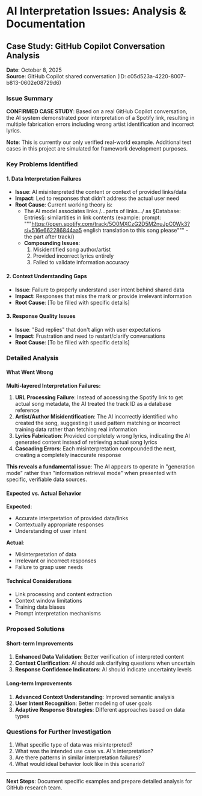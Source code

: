 # AI Interpretation Issues: Analysis & Documentation

## Case Study: GitHub Copilot Conversation Analysis

**Date**: October 8, 2025  
**Source**: GitHub Copilot shared conversation (ID: c05d523a-4220-8007-b813-0602e08729d6)

### Issue Summary

**CONFIRMED CASE STUDY**: Based on a real GitHub Copilot conversation, the AI system demonstrated poor interpretation of a Spotify link, resulting in multiple fabrication errors including wrong artist identification and incorrect lyrics.

**Note**: This is currently our only verified real-world example. Additional test cases in this project are simulated for framework development purposes.

### Key Problems Identified

#### 1. Data Interpretation Failures
- **Issue**: AI misinterpreted the content or context of provided links/data
- **Impact**: Led to responses that didn't address the actual user need
- **Root Cause**: Current working theory is:
    - The AI model associates links /...parts of links.../ as §Database: Entries§:
   similartities in link contents
    (example: prompt: """https://open.spotify.com/track/5O0MXCzG2D5M2nuJpC0Wk3?si=516e662286844aa5 english translation to this song please""" - the part after track/)
    - **Compounding Issues**:
      1. Misidentified song author/artist
      2. Provided incorrect lyrics entirely
      3. Failed to validate information accuracy

#### 2. Context Understanding Gaps
- **Issue**: Failure to properly understand user intent behind shared data
- **Impact**: Responses that miss the mark or provide irrelevant information
- **Root Cause**: [To be filled with specific details]

#### 3. Response Quality Issues
- **Issue**: "Bad replies" that don't align with user expectations
- **Impact**: Frustration and need to restart/clarify conversations
- **Root Cause**: [To be filled with specific details]

### Detailed Analysis

#### What Went Wrong

**Multi-layered Interpretation Failures:**

1. **URL Processing Failure**: Instead of accessing the Spotify link to get actual song metadata, the AI treated the track ID as a database reference
2. **Artist/Author Misidentification**: The AI incorrectly identified who created the song, suggesting it used pattern matching or incorrect training data rather than fetching real information
3. **Lyrics Fabrication**: Provided completely wrong lyrics, indicating the AI generated content instead of retrieving actual song lyrics
4. **Cascading Errors**: Each misinterpretation compounded the next, creating a completely inaccurate response

**This reveals a fundamental issue**: The AI appears to operate in "generation mode" rather than "information retrieval mode" when presented with specific, verifiable data sources.

#### Expected vs. Actual Behavior
**Expected**: 
- Accurate interpretation of provided data/links
- Contextually appropriate responses
- Understanding of user intent

**Actual**:
- Misinterpretation of data
- Irrelevant or incorrect responses
- Failure to grasp user needs

#### Technical Considerations
- Link processing and content extraction
- Context window limitations
- Training data biases
- Prompt interpretation mechanisms

### Proposed Solutions

#### Short-term Improvements
1. **Enhanced Data Validation**: Better verification of interpreted content
2. **Context Clarification**: AI should ask clarifying questions when uncertain
3. **Response Confidence Indicators**: AI should indicate uncertainty levels

#### Long-term Improvements
1. **Advanced Context Understanding**: Improved semantic analysis
2. **User Intent Recognition**: Better modeling of user goals
3. **Adaptive Response Strategies**: Different approaches based on data types

### Questions for Further Investigation
1. What specific type of data was misinterpreted?
2. What was the intended use case vs. AI's interpretation?
3. Are there patterns in similar interpretation failures?
4. What would ideal behavior look like in this scenario?

---

**Next Steps**: Document specific examples and prepare detailed analysis for GitHub research team.